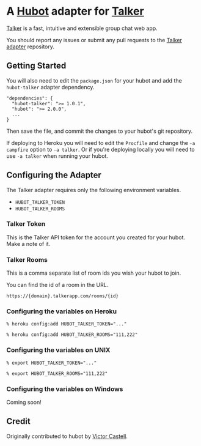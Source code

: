 # A [Hubot](https://github.com/github/hubot) adapter for [Talker](http://talkerapp.com)


[Talker](http://talkerapp.com/) is a fast, intuitive and extensible group chat
web app.

You should report any issues or submit any pull requests to the
[Talker adapter](https://github.com/unixcharles/hubot-talker) repository.

## Getting Started

You will also need to edit the `package.json` for your hubot and add the
`hubot-talker` adapter dependency.

    "dependencies": {
      "hubot-talker": ">= 1.0.1",
      "hubot": ">= 2.0.0",
      ...
    }

Then save the file, and commit the changes to your hubot's git repository.

If deploying to Heroku you will need to edit the `Procfile` and change the
`-a campfire` option to `-a talker`. Or if you're deploying locally
you will need to use `-a talker` when running your hubot.

## Configuring the Adapter

The Talker adapter requires only the following environment variables.

* `HUBOT_TALKER_TOKEN`
* `HUBOT_TALKER_ROOMS`

### Talker Token

This is the Talker API token for the account you created for your hubot. Make
a note of it.

### Talker Rooms

This is a comma separate list of room ids you wish your hubot to join.

You can find the id of a room in the URL.

    https://{domain}.talkerapp.com/rooms/{id}

### Configuring the variables on Heroku

    % heroku config:add HUBOT_TALKER_TOKEN="..."

    % heroku config:add HUBOT_TALKER_ROOMS="111,222"

### Configuring the variables on UNIX

    % export HUBOT_TALKER_TOKEN="..."

    % export HUBOT_TALKER_ROOMS="111,222"

### Configuring the variables on Windows

Coming soon!

## Credit

Originally contributed to hubot by [Victor Castell](https://github.com/victorcoder).
